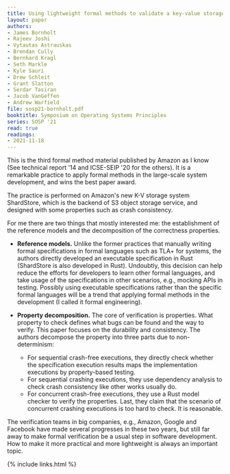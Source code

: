 ```yaml
---
title: Using lightweight formal methods to validate a key-value storage node in Amazon S3
layout: paper
authors: 
- James Bornholt
- Rajeev Joshi
- Vytautas Astrauskas
- Brendan Cully
- Bernhard Kragl
- Seth Markle
- Kyle Sauri
- Drew Schleit
- Grant Slatton
- Serdar Tasiran
- Jacob VanGeffen
- Andrew Warfield
file: sosp21-bornholt.pdf
booktitle: Symposium on Operating Systems Principles
series: SOSP '21
read: true
readings:
- 2021-11-18
---
```


This is the third formal method material published by Amazon as I know
(See technical report '14 and ICSE-SEIP '20 for the others). It is a
remarkable practice to apply formal methods in the large-scale system
development, and wins the best paper award.

The practice is performed on Amazon's new K-V storage system
ShardStore, which is the backend of S3 object storage service, and
designed with some properties such as crash consistency. 

For me there are two things that mostly interested me: the
establishment of the reference models and the decomposition of the
correctness properties.

- **Reference models.** Unlike the former practices that manually
  writing formal specifications in formal languages such as TLA+ for
  systems, the authors directly developed an executable specification
  in Rust (ShardStore is also developed in Rust). Undoubtly, this
  decision can help reduce the efforts for developers to learn other
  formal languages, and take usage of the specifications in other
  scenarios, e.g., mocking APIs in testing. Possibly using executable
  specifications rather than the specific formal languages will be a
  trend that applying formal methods in the development (I called it
  formal engineering).

- **Property decomposition.** The core of verification is properties.
  What property to check defines what bugs can be found and the way
  to verify. This paper focuses on the durability and consistency.
  The authors decompose the property into three parts due to non-determinism:
  - For sequential crash-free executions, they directly check whether
    the specification execution results maps the implementation executions
    by property-based testing.
  - For sequential crashing executions, they use dependency analysis to
    check crash consistency like other works usually do.
  - For concurrent crash-free executions, they use a Rust model checker
    to verify the properties.
  Last, they claim that the scenario of concurrent crashing executions is too
  hard to check. It is reasonable.

The verification teams in big companies, e.g., Amazon, Google and Facebook have
made several progresses in these two years, but still far away to make formal
verification be a usual step in software development. How to make it more practical
and more lightweight is always an important topic.

{% include links.html %}